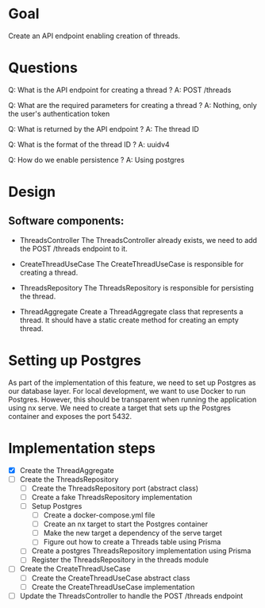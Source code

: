 # Goal

Create an API endpoint enabling creation of threads.

# Questions

Q: What is the API endpoint for creating a thread ?
A: POST /threads

Q: What are the required parameters for creating a thread ?
A: Nothing, only the user's authentication token

Q: What is returned by the API endpoint ?
A: The thread ID

Q: What is the format of the thread ID ?
A: uuidv4

Q: How do we enable persistence ?
A: Using postgres

# Design

## Software components:

- ThreadsController
The ThreadsController already exists, we need to add the POST /threads endpoint to it.

- CreateThreadUseCase
The CreateThreadUseCase is responsible for creating a thread.

- ThreadsRepository
The ThreadsRepository is responsible for persisting the thread.

- ThreadAggregate
Create a ThreadAggregate class that represents a thread. It should have a static create method for creating an empty thread.

# Setting up Postgres

As part of the implementation of this feature, we need to set up Postgres as our database layer.
For local development, we want to use Docker to run Postgres. However, this should be transparent when running the application using nx serve. We need to create a target
that sets up the Postgres container and exposes the port 5432.

# Implementation steps

- [X] Create the ThreadAggregate
- [ ] Create the ThreadsRepository
  - [ ] Create the ThreadsRepository port (abstract class)
  - [ ] Create a fake ThreadsRepository implementation
  - [ ] Setup Postgres
    - [ ] Create a docker-compose.yml file
    - [ ] Create an nx target to start the Postgres container
    - [ ] Make the new target a dependency of the serve target
    - [ ] Figure out how to create a Threads table using Prisma
  - [ ] Create a postgres ThreadsRepository implementation using Prisma
  - [ ] Register the ThreadsRepository in the threads module
- [ ] Create the CreateThreadUseCase
  - [ ] Create the CreateThreadUseCase abstract class
  - [ ] Create the CreateThreadUseCase implementation
- [ ] Update the ThreadsController to handle the POST /threads endpoint
